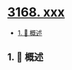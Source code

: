# [3168. xxx](https://github.com/Tdahuyou/TNotes.leetcode/tree/main/notes/3168.%20xxx)

<!-- region:toc -->

- [1. 📝 概述](#1--概述)

<!-- endregion:toc -->

## 1. 📝 概述
